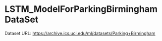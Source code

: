 # LSTM_ModelForParkingBirminghamDataSet

Dataset URL: https://archive.ics.uci.edu/ml/datasets/Parking+Birmingham
